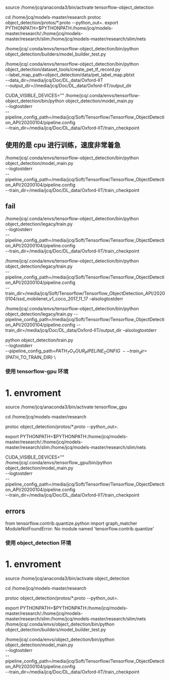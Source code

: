 


source /home/jcq/anaconda3/bin/activate tensorflow-object_detection

cd /home/jcq/models-master/research
protoc object_detection/protos/*.proto --python_out=.
export PYTHONPATH=$PYTHONPATH:/home/jcq/models-master/research/:/home/jcq/models-master/research/slim:/home/jcq/models-master/research/slim/nets

/home/jcq/.conda/envs/tensorflow-object_detection/bin/python object_detection/builders/model_builder_test.py

/home/jcq/.conda/envs/tensorflow-object_detection/bin/python object_detection/dataset_tools/create_pet_tf_record.py \
    --label_map_path=object_detection/data/pet_label_map.pbtxt \
    --data_dir=/media/jcq/Doc/DL_data/Oxford-IIT \
    --output_dir=//media/jcq/Doc/DL_data/Oxford-IIT/output_dir



CUDA_VISIBLE_DEVICES="" /home/jcq/.conda/envs/tensorflow-object_detection/bin/python object_detection/model_main.py \
        --logtostderr \
        --pipeline_config_path=/media/jcq/Soft/Tensorflow/Tensorflow_ObjectDetection_API/20200104/pipeline.config \
        --train_dir=/media/jcq/Doc/DL_data/Oxford-IIT/train_checkpoint


 ## 使用的是 cpu 进行训练，速度非常着急


/home/jcq/.conda/envs/tensorflow-object_detection/bin/python object_detection/model_main.py \
        --logtostderr \
        --pipeline_config_path=/media/jcq/Soft/Tensorflow/Tensorflow_ObjectDetection_API/20200104/pipeline.config \
        --train_dir=/media/jcq/Doc/DL_data/Oxford-IIT/train_checkpoint

##  fail

/home/jcq/.conda/envs/tensorflow-object_detection/bin/python object_detection/legacy/train.py \
        --logtostderr \
        --pipeline_config_path=/media/jcq/Soft/Tensorflow/Tensorflow_ObjectDetection_API/20200104/pipeline.config \
        --train_dir=/media/jcq/Doc/DL_data/Oxford-IIT/train_checkpoint



/home/jcq/.conda/envs/tensorflow-object_detection/bin/python object_detection/legacy/train.py \
--pipeline_config_path=/media/jcq/Soft/Tensorflow/Tensorflow_ObjectDetection_API/20200104/pipeline.config\
--train_dir=/media/jcq/Soft/Tensorflow/Tensorflow_ObjectDetection_API/20200104/ssd_mobilenet_v1_coco_2017_11_17 –alsologtostderr

/home/jcq/.conda/envs/tensorflow-object_detection/bin/python object_detection/legacy/train.py --pipeline_config_path=/media/jcq/Soft/Tensorflow/Tensorflow_ObjectDetection_API/20200104/pipeline.config --train_dir=/media/jcq/Doc/DL_data/Oxford-IIT/output_dir –alsologtostderr


python object_detection/train.py \
    --logtostderr \
    --pipeline_config_path=${PATH_TO_YOUR_PIPELINE_CONFIG} \
    --train_dir=${PATH_TO_TRAIN_DIR} \







### 使用 tensorflow-gpu 环境

# 1. envroment

source /home/jcq/anaconda3/bin/activate tensorflow_gpu

cd /home/jcq/models-master/research


protoc object_detection/protos/*.proto --python_out=.


export PYTHONPATH=$PYTHONPATH:/home/jcq/models-master/research/:/home/jcq/models-master/research/slim:/home/jcq/models-master/research/slim/nets


CUDA_VISIBLE_DEVICES="" /home/jcq/.conda/envs/tensorflow_gpu/bin/python object_detection/model_main.py \
        --logtostderr \
        --pipeline_config_path=/media/jcq/Soft/Tensorflow/Tensorflow_ObjectDetection_API/20200104/pipeline.config \
        --train_dir=/media/jcq/Doc/DL_data/Oxford-IIT/train_checkpoint

## errors
from tensorflow.contrib.quantize.python import graph_matcher
ModuleNotFoundError: No module named 'tensorflow.contrib.quantize'



### 使用 object_detection 环境

# 1. envroment

source /home/jcq/anaconda3/bin/activate object_detection

cd /home/jcq/models-master/research


protoc object_detection/protos/*.proto --python_out=.


export PYTHONPATH=$PYTHONPATH:/home/jcq/models-master/research/:/home/jcq/models-master/research/slim:/home/jcq/models-master/research/slim/nets
/home/jcq/.conda/envs/object_detection/bin/python object_detection/builders/model_builder_test.py

/home/jcq/.conda/envs/object_detection/bin/python object_detection/model_main.py \
        --logtostderr \
        --pipeline_config_path=/media/jcq/Soft/Tensorflow/Tensorflow_ObjectDetection_API/20200104/pipeline.config \
        --train_dir=/media/jcq/Doc/DL_data/Oxford-IIT/train_checkpoint

